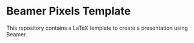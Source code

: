 # Beamer Pixels Template
This repository contains a LaTeX template to create a presentation using Beamer. 
